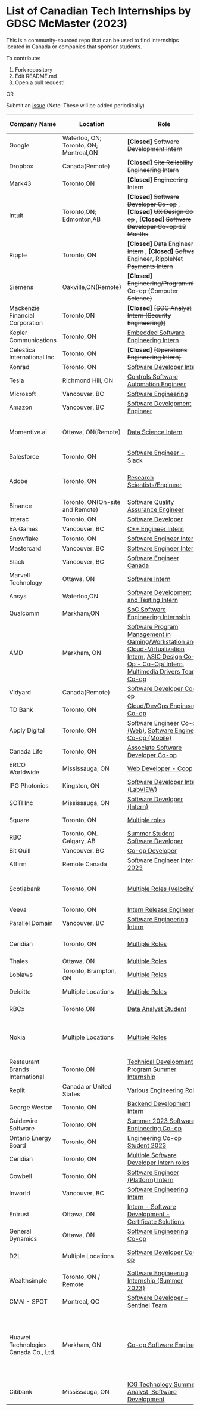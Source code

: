 # List of Canadian Tech Internships by GDSC McMaster (2023)

This is a community-sourced repo that can be used to find internships located in Canada or companies that sponsor students. 

To contribute:
 1. Fork repository
 2. Edit README.md
 3. Open a pull request!
 
 OR
 
 Submit an [issue](https://github.com/DSC-McMaster-U/Canadian-Internships/issues) (Note: These will be added periodically)

 
 

| Company Name                                                                                                                                                                         | Location                             | Role                             |Hiring Season                    | Notes                                                                                |
| ---------------------------------------------------------------------------------------------------------------------------------------------------------------------------- | ------------------------------------ | ------------------------------------ |------------------------------------ | -------------------------------------------------------------------------------------------------------- |
| Google                                                                                    | Waterloo, ON; Toronto, ON; Montreal,ON| **[Closed]** ~~Software Development Intern~~| Summer||
| Dropbox|Canada(Remote)| **[Closed]** ~~Site Reliability Engineering Intern~~| Summer
|Mark43| Toronto,ON| **[Closed]** ~~Engineering Intern~~| Summer
|Intuit| Toronto,ON; Edmonton,AB| **[Closed]** ~~Software Developer Co-op~~ , **[Closed]** ~~UX Design Co-op~~ , **[Closed]** ~~Software Developer Co-op 12 Months~~ |Winter(Jan-Apr)| 4-months and 12 months available
|Ripple|Toronto, ON| **[Closed]** ~~Data Engineer Intern~~ , **[Closed]** ~~Software Engineer, RippleNet Payments Intern~~ | Summer
|Siemens| Oakville,ON(Remote)| **[Closed]** ~~Engineering/Programming Co-op (Computer Science)~~ 
|Mackenzie Financial Corporation| Toronto,ON| **[Closed]** ~~[SOC Analyst Intern (Security Engineering)]~~| Winter
|Kepler Communications| Toronto, ON| [Embedded Software Engineering Intern](https://jobs.lever.co/kepler/9199ebb4-896d-4b88-95bd-2d1d1af40fee)| Winter| 4-16 months
|Celestica International Inc.| Toronto, ON| **[Closed]** ~~[Operations Engineering Intern]~~| Summer| 16 months
| Konrad| Toronto, ON| [Software Developer Intern](https://boards.greenhouse.io/konradgroup/jobs/5268040003)| Summer| 4 months
| Tesla| Richmond Hill, ON| [Controls Software Automation Engineer](https://www.tesla.com/en_CA/careers/search/job/tesla-toronto-controls-software-automation-engineering-internship-co-op-summer-2023-159049)| Summer
| Microsoft| Vancouver, BC| [Software Engineering](https://careers.microsoft.com/us/en/job/1368428/Software-Engineering-Intern-Opportunities-for-University-Students-Canada) 
| Amazon| Vancouver, BC| [Software Development Engineer](https://www.amazon.jobs/en/jobs/2114265/software-development-engineer-intern-2023-canada)  
| Momentive.ai| Ottawa, ON(Remote)| [Data Science Intern](https://www.glassdoor.ca/job-listing/data-science-intern-summer-2023-momentive-ai-JV_IC2286068_KO0,31_KE32,44.htm?jl=1008280713692&utm_campaign=google_jobs_apply&utm_source=google_jobs_apply&utm_medium=organic) | Summer| For students pursuing a Master Degree or PhD 
| Salesforce| Toronto, ON| [Software Engineer - Slack](https://salesforce.wd1.myworkdayjobs.com/External_Career_Site/job/Canada---Vancouver/XMLNAME-2023-Summer-Intern---Software-Engineer--Slack-_JR158798-2?source=LinkedIn_Jobs)| Summer
| Adobe| Toronto, ON| [Research Scientists/Engineer](https://careers.adobe.com/us/en/job/ADOBUSR133694EXTERNALENUS/2023-Intern-Research-Scientist-Engineer?utm_source=linkedin&utm_medium=phenom-feeds&source=LinkedIn)| Spring, Summer and Fall| For students pursuing a Masters Degree or PhD
| Binance| Toronto, ON(On-site and Remote)| [Software Quality Assurance Engineer](https://jobs.lever.co/binance/a53c3ac3-48ce-4676-9998-adced2e10b38?lever-source=LinkedInJobs)
| Interac| Toronto, ON| [Software Developer](https://interac.wd3.myworkdayjobs.com/Interac/job/Toronto/Software-Developer-Intern-1_REQ-517?source=Linkedin)
| EA Games| Vancouver, BC| [C++ Engineer Intern](https://ea.gr8people.com/jobs/175722/c-engineer-intern-summer-2023?geo_location=ChIJs0-pQ_FzhlQRi_OBm-qWkbs)| Summer
| Snowflake| Toronto, ON| [Software Engineer Intern](https://careers.snowflake.com/us/en/job/6399242002/Software-Engineer-Intern-Toronto-Summer-2023)| Summer
| Mastercard| Vancouver, BC| [Software Engineer Intern](https://careers.mastercard.com/us/en/job/R-173648/Software-Engineer-Intern)| Summer
| Slack| Vancouver, BC| [Software Engineer Canada](https://salesforce.wd1.myworkdayjobs.com/en-US/External_Career_Site/job/XMLNAME-2023-Summer-Intern---Software-Engineer--Slack-_JR158798-2)| Summer
| Marvell Technology| Ottawa, ON| [Software Intern](https://marvell.wd1.myworkdayjobs.com/MarvellCareers/job/Ottawa-Canada/Software-Intern_2202289?src=SNS-102&source=LinkedIn)| Summer
|Ansys| Waterloo,ON| [Software Development and Testing Intern](https://careers.ansys.com/job/Waterloo-Software-Development-and-Testing-Intern-ON-N2J4G8/965965800/?utm_source=LINKEDIN&utm_medium=referrer)|
|Qualcomm|Markham,ON| [SoC Software Engineering Internship](https://qualcomm.dejobs.org/markham-on/soc-software-engineering-internship-4-or-16-months/254A12CAEF4F4543B80A437ED1941A69/job/)| Spring, Summer| 4 or 16 months available
|AMD| Markham, ON| [Software Program Management in Gaming/Workstation and Cloud-Virtualization Intern](https://careers.amd.com/careers-home/jobs/23382?lang=en-us),       [ASIC Design Co-Op - Co-Op/ Intern](https://careers.amd.com/careers-home/jobs/23432?lang=en-us),  [Multimedia Drivers Team Co-op](https://careers.amd.com/careers-home/jobs/22181?lang=en-us)|Summer 2023-Fall 2024| 12-months
|Vidyard| Canada(Remote)| [Software Developer Co-op](https://boards.greenhouse.io/vidyard/jobs/4730019)| Summer 2023|
|TD Bank|Toronto, ON| [Cloud/DevOps Engineer Co-op](https://jobs.td.com/en-CA/jobs/16992000/cloud-devops-engineer-intern-co-op-toronto-ca/)| Summer 2023|
|Apply Digital|Toronto, ON| [Software Engineer Co-op (Web)](https://ca.indeed.com/cmp/Apply-Digital?from=mobviewjob&tk=1gjpod3aqih33801&fromjk=bcce7fe38e53ee66&attributionid=mobvjcmp), [Software Engineer Co-op (Mobile)](https://apply-digital.breezy.hr/p/740c92f885ae-software-engineer-co-op-mobile)||hybrid/remote-friendly|
|Canada Life|Toronto, ON| [Associate Software Developer Co-op](https://careers-canadalife.icims.com/jobs/24190/associate-software-developer-co-op/job)||
|ERCO Worldwide|Mississauga, ON| [Web Developer - Coop](https://www.linkedin.com/jobs/view/web-developer-coop-at-erco-worldwide-3366992660/?originalSubdomain=ca)||
|IPG Photonics|Kingston, ON| [Software Developer Intern (LabVIEW)](https://ca.indeed.com/cmp/Ipg-Photonics-Corporation?from=mobviewjob&tk=1gjpp96sngb64800&fromjk=ccfbb6deed0eddc1&attributionid=mobvjcmp)||
|SOTI Inc|Mississauga, ON| [Software Developer (Intern)](https://soti.wd3.myworkdayjobs.com/en-US/SOTI-Next-Gen/details/Software-Developer-Intern---SOTI-XSight--May-2023---12-Months-_R06140)|May 2023|12-16 Months. Hybrid| 
|Square|Toronto, ON| [Multiple roles](https://careers.squareup.com/ca/en/jobs?type%5B%5D=Intern&location%5B%5D=Kitchener%2C%20Canada&location%5B%5D=Toronto%2C%20Canada&location%5B%5D=Vancouver%2C%20Canada)|Summer 2023|Remote|
|RBC|Toronto, ON. Calgary, AB| [Summer Student Software Developer](https://jobs.rbc.com/ca/en/featuredopportunitiesstudent-early-talent-jobs)|Summer 2023|
|Bit Quill|Vancouver, BC| [Co-op Developer](https://jobs.lever.co/bitquilltech/a35ba224-fcb0-4c2c-accd-9f9ae8bbd37e)|?|Remote, Hybrid|
|Affirm|Remote Canada| [Software Engineer Intern 2023](https://boards.greenhouse.io/affirm/jobs/5283830003)|Summer 2023|12-16 weeks|
|Scotiabank|Toronto, ON| [Multiple Roles (Velocity)](https://jobs.scotiabank.com/search/?createNewAlert=false&q=velocity&locationsearch=Toronto%2C+ON%2C+CA)|Summer 2023|4 or 8 Months. Apply by December 31 2022| 
|Veeva|Toronto, ON| [Intern Release Engineer](https://careers.veeva.com/job/16917424/)|?|8 Months|
|Parallel Domain|Vancouver, BC| [Software Engineering Intern](https://jobs.lever.co/paralleldomain/9c2e97be-1e2f-454a-87e2-b0b4bd531252)|?|12-16 weeks (Hybrid)|
|Ceridian|Toronto, ON| [Multiple Roles](https://jobs.dayforcehcm.com/mydayforce/alljobs?searchText=intern&locationString=toronto&distance=100)|Winter, Summer 2023|4-12 Months (Remote)|
|Thales|Ottawa, ON| [Multiple Roles](https://thales.wd3.myworkdayjobs.com/en-US/Careers/jobs?workerSubType=47200b8529d910215e133a260a722492&locationCountry=a30a87ed25634629aa6c3958aa2b91ea)|?|?|
|Loblaws|Toronto, Brampton, ON| [Multiple Roles](https://myview.wd3.myworkdayjobs.com/loblaw_careers_carrieres/?q=software)|Summer 2023|4-12 Months|
|Deloitte|Multiple Locations| [Multiple Roles](https://careers.deloitte.ca/search/?q=co-op)|Summer 2023|?|
|RBCx| Toronto,ON| [Data Analyst Student](https://jobs.rbc.com/ca/en/job/RBCAA0088R0000040236EXTERNALENCA/2023-Summer-Student-Data-Analyst-RBCx-Analytics?utm_source=LinkedIn&utm_medium=phenom-feeds&utm_campaign=rbc_linkedin)| Summmer 2023| 4 months|
|Nokia| Multiple Locations| [Multiple Roles](https://careers.nokia.com/jobs/search/36839040)| Summer 2023, Fall 2023| 4 months (some roles can be extended to 8 months)|
|Restaurant Brands International| Toronto,ON| [Technical Development Program Summer Internship](https://careers.rbi.com/global/en/job/6262468002/2023-Technical-Development-Program-Summer-Internship-TDP-Software-Engineering-Toronto)| Summer 2023|
|Replit| Canada or United States| [Various Engineering Roles](https://jobs.ashbyhq.com/replit/a58449ef-4cc9-4959-a878-ab0890cb1e01)|Summer 2023|
|George Weston|Toronto, ON| [Backend Development Intern](https://ca.indeed.com/cmp/George-Weston-Limited/jobs)| |Full-time Co-op, Remote|
|Guidewire Software|Toronto, ON| [Summer 2023 Software Engineering Co-op](https://www.linkedin.com/jobs/view/3371652226)|Summer 2023| 4 Months, Hybrid |
|Ontario Energy Board|Toronto, ON| [Engineering Co-op Student 2023](https://careers-oeb.icims.com/jobs/1412/engineering-co-op-student-2023/job)|| 12 Months |
|Ceridian|Toronto, ON| [Multiple Software Developer Intern roles](https://jobs.dayforcehcm.com/mydayforce/alljobs?searchText=Software+Developer+Intern)|4 or 8 months |Remote|
|Cowbell|Toronto, ON| [Software Engineer (Platform) Intern](https://boards.greenhouse.io/cowbellcyber/jobs/5432241003)|Jan 2023|4 Months, Remote|
|Inworld|Vancouver, BC| [Software Engineering Intern](https://jobs.lever.co/inworld/e2c7362e-1f5e-410a-9afa-4a25b3c51f92)|Summer 2023|12-16 weeks, Remote|
|Entrust|Ottawa, ON| [Intern - Software Development - Certificate Solutions](https://entrust.wd1.myworkdayjobs.com/en-US/EntrustCareers/job/Canada---Ottawa/Intern-16-month-term---Software-Development---Certificate-Solutions_R001915)|?|16 months|
|General Dynamics|Ottawa, ON| [Software Engineering Co-op](https://cacoop-gdms.icims.com/jobs/58290/job?mobile=false&width=1252&height=500&bga=true&needsRedirect=false&jan1offset=-300&jun1offset=-240)|Summer 2023|4-12 Months|
|D2L|Multiple Locations| [Software Developer Co-op](https://www.d2l.com/careers/early-talent/jobs/)|Summer 2023|4, 12-16 Months, Remote|
|Wealthsimple|Toronto, ON / Remote| [Software Engineering Internship (Summer 2023)](https://jobs.lever.co/wealthsimple/05ce914d-b415-4a75-a66a-01b65fa1c912)|Summer 2023|4 or 8 Months|
|CMAI - SPOT| Montreal, QC | [Software Developer – Sentinel Team](https://placementspot.ca/stages/developpeur-de-logiciels-equipe-sentinel-1) | Summer 2023 | 4 months |
|Huawei Technologies Canada Co., Ltd.| Markham, ON | [Co-op Software Engineer](https://huaweicanada.recruitee.com/o/coop-software-engineer) |Summer 2023 | 4 months, Submit your application on BOTH Company Application Portal and School Portal (Oscarplus) | 
|Citibank| Mississauga, ON | [ICG Technology Summer Analyst, Software Development](https://jobs.citi.com/job/mississauga/icg-technology-summer-analyst-software-development-mississauga-canada-north-america-2023/287/34928404096) | Summer 2023 | 4 months |
